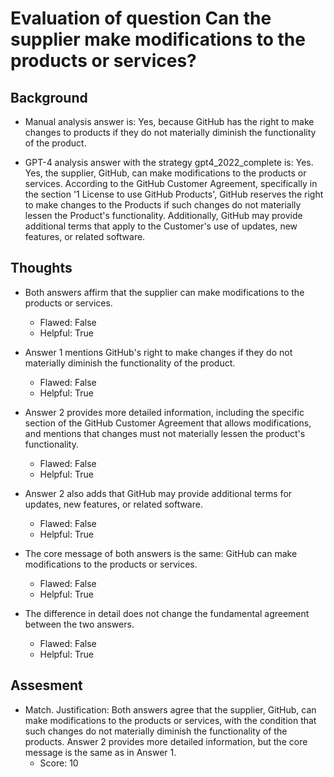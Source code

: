 # Evaluation of question Can the supplier make modifications to the products or services?
## Background
- Manual analysis answer is: Yes, because GitHub has the right to make changes to products if they do not materially diminish the functionality of the product.

- GPT-4 analysis answer with the strategy gpt4_2022_complete is: Yes. Yes, the supplier, GitHub, can make modifications to the products or services. According to the GitHub Customer Agreement, specifically in the section '1 License to use GitHub Products', GitHub reserves the right to make changes to the Products if such changes do not materially lessen the Product's functionality. Additionally, GitHub may provide additional terms that apply to the Customer's use of updates, new features, or related software.
## Thoughts
- Both answers affirm that the supplier can make modifications to the products or services.
  - Flawed: False
  - Helpful: True

- Answer 1 mentions GitHub's right to make changes if they do not materially diminish the functionality of the product.
  - Flawed: False
  - Helpful: True

- Answer 2 provides more detailed information, including the specific section of the GitHub Customer Agreement that allows modifications, and mentions that changes must not materially lessen the product's functionality.
  - Flawed: False
  - Helpful: True

- Answer 2 also adds that GitHub may provide additional terms for updates, new features, or related software.
  - Flawed: False
  - Helpful: True

- The core message of both answers is the same: GitHub can make modifications to the products or services.
  - Flawed: False
  - Helpful: True

- The difference in detail does not change the fundamental agreement between the two answers.
  - Flawed: False
  - Helpful: True

## Assesment
- Match. Justification: Both answers agree that the supplier, GitHub, can make modifications to the products or services, with the condition that such changes do not materially diminish the functionality of the products. Answer 2 provides more detailed information, but the core message is the same as in Answer 1.
  - Score: 10

